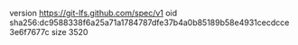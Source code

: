 version https://git-lfs.github.com/spec/v1
oid sha256:dc9588338f6a25a71a1784787dfe37b4a0b85189b58e4931cecdcce3e6f7677c
size 3520
